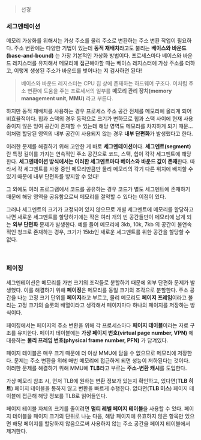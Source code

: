 > 선경

### 세그멘테이션

메모리 가상화를 위해서는 가상 주소를 물리 주소로 변환하는 주소 변환 작업이 필요하다. 주소 변환에는 다양한 기법이 있는데 **동적 재배치**라고도 불리는 **베이스와 바운드(base-and-bound)** 는 가장 기본적인 가상화 방법이다. 프로세스마다 베이스와 바운드 레지스터를 유지해서 메모리에 접근해야할 때는 베이스 레지스터에 가상 주소를 더하고, 이렇게 생성된 주소가 바운드를 벗어나는 지 검사하면 된다! 

> 베이스와 바운드 레지스터는 CPU 칩 상에 존재하는 하드웨어 구조다. 이처럼 주소 변환에 도움을 주는 프로세서의 일부를 **메모리 관리 장치(memory management unit, MMU)** 라고 부른다. 

하지만 동적 재배치를 사용하는 경우 프로세스 주소 공간 전체를 메모리에 올리게 되어 비효율적이다. 힙과 스택의 경우 동적으로 크기가 변하므로 힙과 스택 사이에 현재 사용 중이지 않은 잉여 공간이 존재할 수 있는데 해당 영역도 메모리를 차지하게 되기 때문... 이처럼 할당된 영역의 내부 공간이 사용되지 않는 경우 **내부 단편화**가 발생했다고 한다.

이러한 문제를 해결하기 위해 고안한 게 바로 **세그멘테이션**이다. **세그멘트(segment)** 란 특정 길이를 가지는 연속적인 주소 공간으로 코드, 스택, 힙이 각각 세그멘트에 해당한다. **세그멘테이션 방식에서는 이러한 세그멘트마다 베이스와 바운드 값이 존재**한다. 따라서 각 세그멘트를 사용 중인 메모리만큼만 물리 메모리의 각기 다른 위치에 배치할 수 있기 때문에 내부 단편화를 방지할 수 있다!

그 외에도 여러 프로그램에서 코드를 공유하는 경우 코드가 별도 세그멘트에 존재하기 때문에 해당 영역을 공유함으로써 메모리를 절약할 수 있다는 이점이 있다. 

그러나 세그멘트의 크기가 고정되어 있지 않으므로 개별 세그멘트에 메모리를 할당하고 나면 새로운 세그멘트를 할당하기에는 작은 여러 개의 빈 공간들만이 메모리에 남게 되는 **외부 단편화** 문제가 발생한다. 예를 들어 메모리에 3kb, 10k, 7kb 의 공간이 불연속적인 청크로 존재하는 경우, 크기가 15kb인 새로운 세그멘트를 위한 공간을 할당할 수 없다.

<br>

### 페이징
세그멘테이션은 메모리를 가변 크기의 조각들로 분할하기 때문에 외부 단편화 문제가 발생했다. 이를 해결하기 위해 **페이징**은 메모리를 동일 크기의 조각으로 분할한다. 주소 공간을 나눈 고정 크기 단위를 **페이지**라고 부르고, 물리 메모리도 **페이지 프레임**이라고 불리는 고정 크기의 슬롯의 배열이라고 생각해서 페이지마다 하나의 페이지를 저장하는 방식이다.

페이징에서는 페이지의 주소 변환을 위해 각 프로세스마다 **페이지 테이블**이라는 자료 구조를 유지한다. 페이지 테이블에는 **가상 페이지 번호(virtual page number, VPN)** 에 대응하는 **물리 프레임 번호(physical frame number, PFN)** 가 담겨있다. 

페이지 테이블은 매우 크기 때문에 더 이상 MMU에 담을 수 없으므로 메모리에 저장한다. 문제는 주소 변환을 위해 매번 메모리에 접근하게 되면 성능이 저하된다는 것이다. 이러한 문제를 해결하기 위해 MMU에 **TLB**라고 부르는 **주소-변환 캐시**를 도입한다. 

가상 메모리 참조 시, 먼저 TLB에 원하는 변환 정보가 있는지 확인하고, 있다면(**TLB 히트**) 페이지 테이블을 통하지 않고 변환을 빠르게 수행한다. 없다면(**TLB 미스**) 페이지 테이블에 접근해 해당 정보를 TLB로 읽어들인다.

페이지 테이블 자체의 크기를 줄이려면 **멀티 레벨 페이지 테이블**을 사용할 수 있다. 페이지 테이블을 페이지 크기의 단위로 나눈 다음, 해당 페이지에 유효하지 않은 항목만 있으면 해당 페이지를 할당하지 않음으로써 사용하지 않는 주소 공간을 페이지 테이블에서 제거한다.
